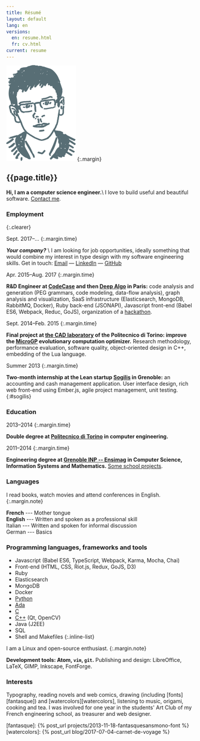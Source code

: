 ```yaml
---
title: Résumé
layout: default
lang: en
versions:
  en: resume.html
  fr: cv.html
current: resume
---
```


![Face](/public/tete.svg)
{:.margin}

{{page.title}}
--------------

**Hi, I am a computer science engineer.**\\
I love to build useful and beautiful software. <a href="mailto:&#106;&#097;&#110;&#121;&#046;&#098;&#101;&#108;&#108;&#117;&#122;&#064;&#104;&#111;&#116;&#109;&#097;&#105;&#108;&#046;&#102;&#114;">Contact me</a>.

### Employment
{:.clearer}

Sept. 2017–…
{:.margin.time}

***Your company?*** \\
I am looking for job opportunities, ideally something that would combine my
interest in type design with my software engineering skills. Get in touch:
<a href="mailto:&#106;&#097;&#110;&#121;&#046;&#098;&#101;&#108;&#108;&#117;&#122;&#064;&#104;&#111;&#116;&#109;&#097;&#105;&#108;&#046;&#102;&#114;">Email</a>&nbsp;—&nbsp;<a href="http://www.linkedin.com/pub/jany-belluz/79/ba5/16b">LinkedIn</a>&nbsp;—&nbsp;<a href="https://github.com/belluzj">GitHub</a>

Apr. 2015–Aug. 2017
{:.margin.time}

**R&D Engineer at [CodeCase](http://codecasesoftware.com/) and then
[Deep Algo](https://www.deepalgo.com/) in Paris:** code analysis and generation
(PEG grammars, code modeling, data-flow analysis), graph analysis and
visualization, SaaS infrastructure (Elasticsearch, MongoDB, RabbitMQ, Docker),
Ruby back-end (JSONAPI), Javascript front-end (Babel ES6, Webpack, Reduc, GoJS),
organization of a [hackathon](https://github.com/DeepAlgo/HackathonJune2017).

Sept. 2014–Feb. 2015
{:.margin.time}

**Final project at [the CAD laboratory](http://www.cad.polito.it/) of the
Politecnico di Torino: improve the [MicroGP](http://ugp3.sourceforge.net/) evolutionary computation
optimizer.** Research methodology, performance evaluation, software quality,
object-oriented design in C++, embedding of the Lua language.

Summer 2013
{:.margin.time}

**Two-month internship at the Lean startup [Sogilis](http://sogilis.com/) in
Grenoble:** an accounting and cash management application. User interface
design, rich web front-end using Ember.js, agile project management, unit testing.
{:#sogilis}


### Education

2013–2014
{:.margin.time}

**Double degree at [Politecnico di Torino](http://www.polito.it) in computer engineering.**

2011–2014
{:.margin.time}

**Engineering degree at [Grenoble INP --
Ensimag](http://ensimag.grenoble-inp.fr) in Computer Science, Information
Systems and Mathematics.** [Some school projects](projects.html#school).


### Languages

I read books, watch movies and attend conferences in English.
{:.margin.note}

**French** --- Mother tongue<br />
**English** --- Written and spoken as a professional skill<br />
Italian --- Written and spoken for informal discussion<br/>
German --- Basics


### Programming languages, frameworks and tools

* Javascript (Babel ES6, TypeScript, Webpack, Karma, Mocha, Chai)
* Front-end (HTML, CSS, Riot.js, Redux, GoJS, D3)
* Ruby
* Elasticsearch
* MongoDB
* Docker
* <a href="{% post_url projects/2013-06-14-robair %}" title="Example project: a robot">Python</a>
* <a href="{% post_url projects/2013-01-15-compiler-for-java-subset %}" title="Example project: a compiler">Ada</a>
* <a href="{% post_url projects/2012-12-10-various-c-projects %}" title="Example project: a shell">C</a>
* <a href="{% post_url projects/2013-06-12-AgileTouch-distributed-scrum %}" title="Example project: augmented agile backlog">C++</a> (Qt, OpenCV)
* Java (J2EE)
* SQL
* Shell and Makefiles
{:.inline-list}

I am a Linux and open-source enthusiast.
{:.margin.note}

**Development tools: Atom, `vim`, `git`.**
Publishing and design: LibreOffice, LaTeX, GIMP, Inkscape, FontForge.

### Interests

Typography, reading novels and web comics, drawing (including
[fonts][fantasque]) and [watercolors][watercolors],
listening to music, origami, cooking and tea.
I was involved for one year in the students' Art Club of my
French engineering school, as treasurer and web designer.

[fantasque]: {% post_url projects/2013-11-18-fantasquesansmono-font %}
[watercolors]: {% post_url blog/2017-07-04-carnet-de-voyage %}
